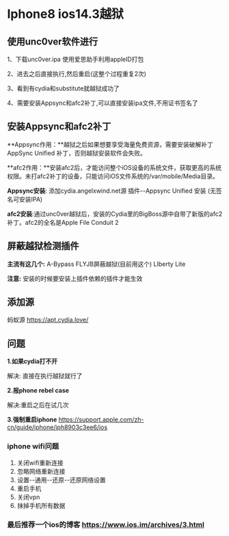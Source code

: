 # Iphone8 ios14.3越狱

## 使用unc0ver软件进行

1、下载unc0ver.ipa 使用爱思助手利用appleID打包

2、进去之后直接执行,然后重启(这整个过程重复2次)

3、看到有cydia和substitute就越狱成功了

4、需要安装Appsync和afc2补丁,可以直接安装ipa文件,不用证书签名了

## 安装Appsync和afc2补丁

**Appsync作用：**越狱之后如果想要享受海量免费资源，需要安装破解补丁AppSync Unified 补丁，否则越狱安装软件会失败。

**afc2作用：**安装afc2后，才能访问整个iOS设备的系统文件，获取更高的系统权限。未打afc2补丁的设备，只能访问iOS文件系统的/var/mobile/Media目录。

**Appsync安装**: 添加cydia.angelxwind.net源    插件--Appsync Unified 安装 (无签名可安装IPA)

**afc2安装**:通过unc0ver越狱后，安装的Cydia里的BigBoss源中自带了新版的afc2 补丁。afc2的全名是Apple File Conduit 2

## 屏蔽越狱检测插件

**主流有这几个:**   A-Bypass  FLYJB屏蔽越狱(目前用这个)    LIberty Lite

**注意:** 安装的时候要安装上插件依赖的插件才能生效

## 添加源

蚂蚁源 https://apt.cydia.love/

## 问题

**1.如果cydia打不开**

解决: 直接在执行越狱就行了

**2.报phone rebel case**

解决:重启之后在试几次

**3.强制重启iphone**
https://support.apple.com/zh-cn/guide/iphone/iph8903c3ee6/ios



### iphone wifi问题

1. 关闭wifi重新连接
2. 忽略网络重新连接
3. 设置--通用--还原--还原网络设置
4. 重启手机
5. 关闭vpn
6. 抹掉手机所有数据

 



### 最后推荐一个ios的博客 https://www.ios.im/archives/3.html

